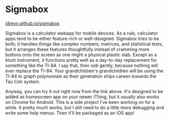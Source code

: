 Sigmabox
========

[idreyn.github.io/sigmabox](http://idreyn.github.com/sigambox)

Sigmabox is a calculator webapp for mobile devices. As a rule, calculator apps tend to be either feature-rich or well-designed. Sigmabox tries to be both; it handles things like complex numbers, matrices, and statistical tests, but it arranges these features thoughtfully instead of cramming more buttons onto the screen as one might a physical plastic slab. Except as a blunt instrument, it functions pretty well as a day-to-day replacement for something like the TI-84. I say that, then sob gently, because nothing will ever replace the TI-84. Your grandchildren's grandchildren will be using the TI-84 to graph polynomials as their generation ships careen towards the Tau Ceti system.

Anyway, you can try it out right now from the link above. It's designed to be added as homescreen app on your newer iThing, but it usually also works on Chrome for Android. This is a side project I've been working on for a while. It pretty much works, but I still need to do a little more debugging and write some help menus. Then it'll be packaged as an iOS app!

